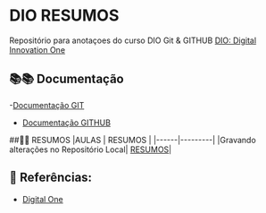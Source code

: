 # DIO RESUMOS

Repositório para anotaçoes do curso DIO Git & GITHUB
[DIO: Digital Innovation One](https://www.dio.me/)

## 📚📚 Documentação
-[Documentação GIT](https://git-scm.com/docs/git/pt_BR)

- [Documentação GITHUB](https://docs.github.com/pt)

##💾💾 RESUMOS
|AULAS | RESUMOS |
|------|---------|
|Gravando alterações no Repositório Local| [RESUMOS]()|

## 🔎 Referências:

- [Digital One](https://www.dio.me/)